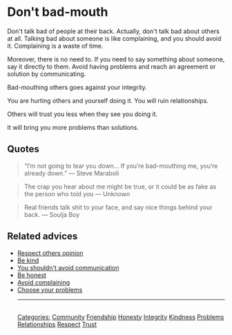 # Don't bad-mouth

Don't talk bad of people at their back. Actually, don't talk bad about others at all. Talking bad about someone is like complaining, and you should avoid it. Complaining is a waste of time.

Moreover, there is no need to. If you need to say something about someone, say it directly to them. Avoid having problems and reach an agreement or solution by communicating.

Bad-mouthing others goes against your integrity.

You are hurting others and yourself doing it. You will ruin relationships.

Others will trust you less when they see you doing it.

It will bring you more problems than solutions.

## Quotes

> “I’m not going to tear you down… If you’re bad-mouthing me, you’re already down.” ― Steve Maraboli

> The crap you hear about me might be true, or it could be as fake as the person who told you ― Unknown

> Real friends talk shit to your face, and say nice things behind your back. ― Soulja Boy

## Related advices

- [Respect others opinion](../Respect%20others%20opinion/index.md)
- [Be kind](../Be%20kind/index.md)
- [You shouldn't avoid communication](../You%20shouldn't%20avoid%20communication/index.md)
- [Be honest](../Be%20honest/index.md)
- [Avoid complaining](../Avoid%20complaining/index.md)
- [Choose your problems](../Choose%20your%20problems/index.md)<hr/><br/>[Categories:](Categories/index.md) [Community](Categories/Community.md) [Friendship](Categories/Friendship.md) [Honesty](Categories/Honesty.md) [Integrity](Categories/Integrity.md) [Kindness](Categories/Kindness.md) [Problems](Categories/Problems.md) [Relationships](Categories/Relationships.md) [Respect](Categories/Respect.md) [Trust](Categories/Trust.md)